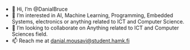 - 👋 Hi, I’m @DanialBruce
- 👀 I’m interested in AI, Machine Learning, Programming, Embedded Systems, electronics or anything related to ICT and Computer Science.
- 💞️ I’m looking to collaborate on Anything related to ICT and Computer Sciences field.
- 📫 Reach me at danial.mousavi@student.hamk.fi

<!---
DanialBruce/DanialBruce is a ✨ special ✨ repository because its `README.md` (this file) appears on your GitHub profile.
You can click the Preview link to take a look at your changes.
--->
